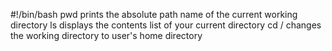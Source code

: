 #!/bin/bash
pwd  prints the absolute path name of the current working directory
ls displays the contents list of your current directory
cd / changes the working directory to user's home directory
